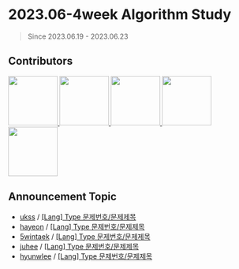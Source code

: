 # 2023.06-4week Algorithm Study

> Since 2023.06.19 - 2023.06.23

## Contributors

<p>
<a href="https://github.com/ukssss">
  <img src="https://github.com/ukssss.png" width="100">
</a>
<a href="https://github.com/hayeonn2">
  <img src="https://github.com/hayeonn2.png" width="100">
</a>
<a href="https://github.com/5wintaek">
  <img src="https://github.com/5wintaek.png" width="100">
</a>
<a href="https://github.com/Juhee-Hwang">
  <img src="https://github.com/Juhee-Hwang.png" width="100">
</a>
<a href="https://github.com/hyunwlee-dev">
  <img src="https://github.com/hyunwlee-dev.png" width="100">
</a>
</p>

## Announcement Topic

<!-- 발표할 주제를 다음 양식에 맞게 작성해주세요 ! -->
<!-- 📕 백준 : BOJ 문제번호/문제제목 e.g. [Lang] BOJ 2577/숫자의 개수 -->
<!-- 📗 프로그래머스 : PRO 문제번호/문제제목 e.g. [Lang] PRO 120812/최빈값 구하기 -->
<!-- 백준허브를 사용하시면 프로그래머스의 문제번호도 확인하실 수 있습니다 -->

-   [ukss](https://github.com/ukssss) / [[Lang] Type 문제번호/문제제목](#)
-   [hayeon](https://github.com/hayeonn2) / [[Lang] Type 문제번호/문제제목](#)
-   [5wintaek](https://github.com/5wintaek) / [[Lang] Type 문제번호/문제제목](#)
-   [juhee](https://github.com/Juhee-Hwang) / [[Lang] Type 문제번호/문제제목](#)
-   [hyunwlee](https://github.com/hyunwlee-dev) / [[Lang] Type 문제번호/문제제목](#)
